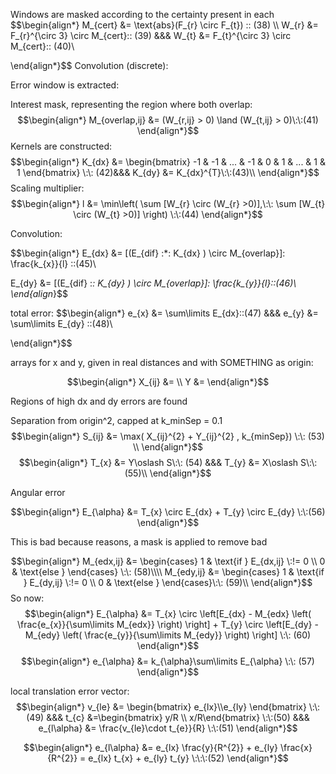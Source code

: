 
Windows are masked according to the certainty present in each
$$\begin{align*}
M_{cert} &= \text{abs}(F_{r} \circ F_{t}) \:\: (38) \\\\
W_{r} &= F_{r}^{\circ 3} \circ M_{cert}\:\: (39) &&& W_{t} &= F_{t}^{\circ 3} \circ M_{cert}\:\: (40)\\

\end{align*}$$
Convolution (discrete):



Error window is extracted:


Interest mask, representing the region where both overlap:
$$\begin{align*}
M_{overlap,ij} &= (W_{r,ij} > 0) \land (W_{t,ij} > 0)\:\:(41)
\end{align*}$$
Kernels are constructed:
$$\begin{align*}
K_{dx} &= \begin{bmatrix} -1 & -1 & ... & -1 & 0 & 1 & ... & 1 & 1 \end{bmatrix} \:\: (42)&&& K_{dy} &= K_{dx}^{T}\:\:(43)\\
\end{align*}$$
Scaling multiplier:
$$\begin{align*}
l &= \min\left( \sum  [W_{r} \circ (W_{r} >0)],\:\: \sum  [W_{t} \circ (W_{t} >0)]  \right) \:\:(44)
\end{align*}$$

Convolution:

$$\begin{align*}
E_{dx} &= [(E_{dif} \:*\: K_{dx} ) \circ M_{overlap}]\: \frac{k_{x}}{l} \:\:(45)\\

E_{dy} &= [(E_{dif} \:*\: K_{dy} ) \circ M_{overlap}]\: \frac{k_{y}}{l}\:\:(46)\\
\end{align*}$$

total error:
$$\begin{align*}
e_{x} &= \sum\limits E_{dx}\:\:(47) &&& e_{y} &= \sum\limits E_{dy} \:\:(48)\\

\end{align*}$$

arrays for x and y, given in real distances and with SOMETHING as origin:

$$\begin{align*}
X_{ij} &=  \\
Y &= 
\end{align*}$$

Regions of high dx and dy errors are found


Separation from origin^2, capped at k_minSep = 0.1
$$\begin{align*}
S_{ij} &= \max( X_{ij}^{2} + Y_{ij}^{2} , k_{minSep}) \:\: (53) \\
\end{align*}$$
$$\begin{align*}
T_{x} &= Y\oslash S\:\: (54) &&& T_{y} &= X\oslash S\:\: (55)\\
\end{align*}$$

Angular error

$$\begin{align*}
E_{\alpha} &= T_{x} \circ E_{dx} + T_{y} \circ E_{dy} \:\:(56)
\end{align*}$$

This is bad because reasons, a mask is applied to remove bad

$$\begin{align*}
M_{edx,ij} &= \begin{cases}
    1 & \text{if } E_{dx,ij} \:!= 0 \\
    0 & \text{else }
\end{cases} \:\: (58)\\\\
M_{edy,ij} &= \begin{cases}
    1 & \text{if } E_{dy,ij} \:!= 0 \\
    0 & \text{else }  
\end{cases}\:\: (59)\\
\end{align*}$$
So now:
$$\begin{align*}
E_{\alpha} &= T_{x} \circ \left[E_{dx} - M_{edx} \left(  \frac{e_{x}}{\sum\limits M_{edx}} \right) \right] + T_{y} \circ \left[E_{dy} - M_{edy} \left(  \frac{e_{y}}{\sum\limits M_{edy}} \right) \right] \:\: (60)
\end{align*}$$
$$\begin{align*}
e_{\alpha} &= k_{\alpha}\sum\limits E_{\alpha} \:\: (57)
\end{align*}$$

local translation error vector:
$$\begin{align*}
v_{le} &= \begin{bmatrix} e_{lx}\\e_{ly} \end{bmatrix} \:\:(49) &&& t_{c} &=\begin{bmatrix} y/R \\ x/R\end{bmatrix} \:\:(50) &&& e_{l\alpha} &= \frac{v_{le}\cdot t_{e}}{R} \:\:(51)
\end{align*}$$

$$\begin{align*}
e_{l\alpha} &= e_{lx} \frac{y}{R^{2}} + e_{ly} \frac{x}{R^{2}} =  e_{lx} t_{x} + e_{ly} t_{y}     \:\:\:(52)
\end{align*}$$
